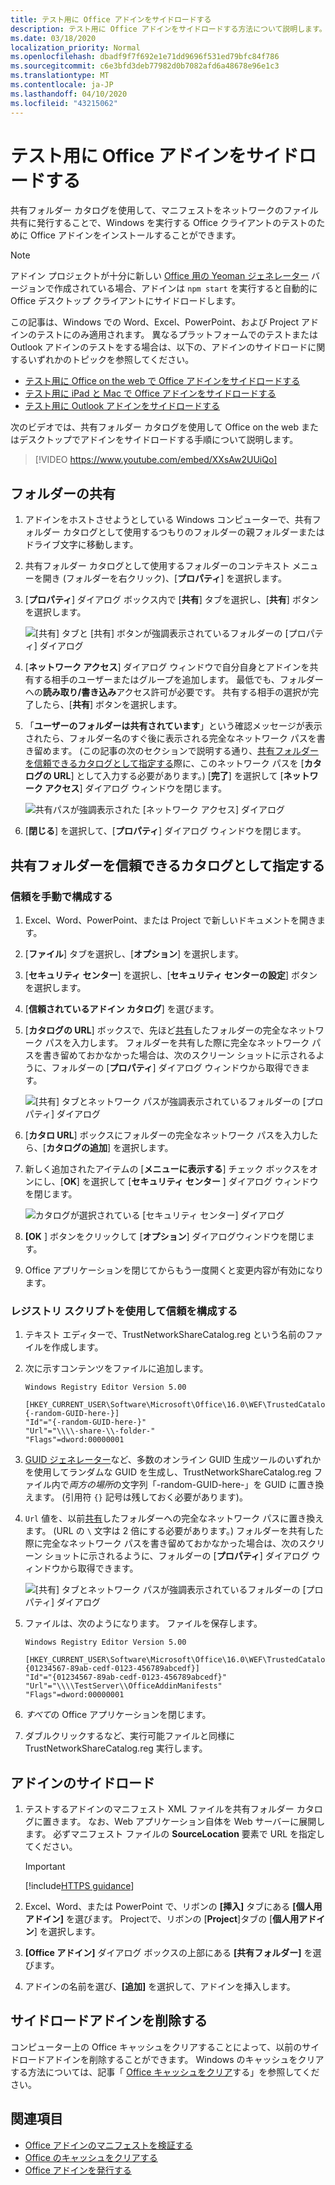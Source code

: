 ```yaml
---
title: テスト用に Office アドインをサイドロードする
description: テスト用に Office アドインをサイドロードする方法について説明します。
ms.date: 03/18/2020
localization_priority: Normal
ms.openlocfilehash: dbadf9f7f692e1e71dd9696f531ed79bfc84f786
ms.sourcegitcommit: c6e3bfd3deb77982d0b7082afd6a48678e96e1c3
ms.translationtype: MT
ms.contentlocale: ja-JP
ms.lasthandoff: 04/10/2020
ms.locfileid: "43215062"
---
```

# <a name="sideload-office-add-ins-for-testing"></a>テスト用に Office アドインをサイドロードする

共有フォルダー カタログを使用して、マニフェストをネットワークのファイル共有に発行することで、Windows を実行する Office クライアントのテストのために Office アドインをインストールすることができます。

> [!NOTE]
> アドイン プロジェクトが十分に新しい [Office 用の Yeoman ジェネレーター](https://github.com/OfficeDev/generator-office) バージョンで作成されている場合、アドインは `npm start` を実行すると自動的に Office デスクトップ クライアントにサイドロードします。

この記事は、Windows での Word、Excel、PowerPoint、および Project アドインのテストにのみ適用されます。 異なるプラットフォームでのテストまたは Outlook アドインのテストをする場合は、以下の、アドインのサイドロードに関するいずれかのトピックを参照してください。

- [テスト用に Office on the web で Office アドインをサイドロードする](sideload-office-add-ins-for-testing.md)
- [テスト用に iPad と Mac で Office アドインをサイドロードする](sideload-an-office-add-in-on-ipad-and-mac.md)
- [テスト用に Outlook アドインをサイドロードする](../outlook/sideload-outlook-add-ins-for-testing.md)

次のビデオでは、共有フォルダー カタログを使用して Office on the web またはデスクトップでアドインをサイドロードする手順について説明します。  

> [!VIDEO https://www.youtube.com/embed/XXsAw2UUiQo]

## <a name="share-a-folder"></a>フォルダーの共有

1. アドインをホストさせようとしている Windows コンピューターで、共有フォルダー カタログとして使用するつもりのフォルダーの親フォルダーまたはドライブ文字に移動します。

2. 共有フォルダー カタログとして使用するフォルダーのコンテキスト メニューを開き (フォルダーを右クリック)、[**プロパティ**] を選択します。

3. [**プロパティ**] ダイアログ ボックス内で [**共有**] タブを選択し、[**共有**] ボタンを選択します。

    ![[共有] タブと [共有] ボタンが強調表示されているフォルダーの [プロパティ] ダイアログ](../images/sideload-windows-properties-dialog.png)

4. [**ネットワーク アクセス**] ダイアログ ウィンドウで自分自身とアドインを共有する相手のユーザーまたはグループを追加します。 最低でも、フォルダーへの**読み取り/書き込み**アクセス許可が必要です。 共有する相手の選択が完了したら、[**共有**] ボタンを選択します。

5. 「**ユーザーのフォルダーは共有されています**」という確認メッセージが表示されたら、フォルダー名のすぐ後に表示される完全なネットワーク パスを書き留めます。 (この記事の次のセクションで説明する通り、[共有フォルダーを信頼できるカタログとして指定する](#specify-the-shared-folder-as-a-trusted-catalog)際に、このネットワーク パスを [**カタログの URL**] として入力する必要があります。) [**完了**] を選択して [**ネットワーク アクセス**] ダイアログ ウィンドウを閉じます。

   ![共有パスが強調表示された [ネットワーク アクセス] ダイアログ](../images/sideload-windows-network-access-dialog.png)

6. [**閉じる**] を選択して、[**プロパティ**] ダイアログ ウィンドウを閉じます。

## <a name="specify-the-shared-folder-as-a-trusted-catalog"></a>共有フォルダーを信頼できるカタログとして指定する

### <a name="configure-the-trust-manually"></a>信頼を手動で構成する

1. Excel、Word、PowerPoint、または Project で新しいドキュメントを開きます。

2. [**ファイル**] タブを選択し、[**オプション**] を選択します。

3. [**セキュリティ センター**] を選択し、[**セキュリティ センターの設定**] ボタンを選択します。

4. [**信頼されているアドイン カタログ**] を選びます。

5. [**カタログの URL**] ボックスで、先ほど[共有](#share-a-folder)したフォルダーの完全なネットワーク パスを入力します。 フォルダーを共有した際に完全なネットワーク パスを書き留めておかなかった場合は、次のスクリーン ショットに示されるように、フォルダーの [**プロパティ**] ダイアログ ウィンドウから取得できます。

    ![[共有] タブとネットワーク パスが強調表示されているフォルダーの [プロパティ] ダイアログ](../images/sideload-windows-properties-dialog-2.png)

6. [**カタロ URL**] ボックスにフォルダーの完全なネットワーク パスを入力したら、[**カタログの追加**] を選択します。

7. 新しく追加されたアイテムの [**メニューに表示する**] チェック ボックスをオンにし、[**OK**] を選択して [**セキュリティ センター** ] ダイアログ ウィンドウを閉じます。 

    ![カタログが選択されている [セキュリティ センター] ダイアログ](../images/sideload-windows-trust-center-dialog.png)

8. **[OK** ] ボタンをクリックして [**オプション**] ダイアログウィンドウを閉じます。

9. Office アプリケーションを閉じてからもう一度開くと変更内容が有効になります。

### <a name="configure-the-trust-with-a-registry-script"></a>レジストリ スクリプトを使用して信頼を構成する

1. テキスト エディターで、TrustNetworkShareCatalog.reg という名前のファイルを作成します。

2. 次に示すコンテンツをファイルに追加します。

    ```text
    Windows Registry Editor Version 5.00

    [HKEY_CURRENT_USER\Software\Microsoft\Office\16.0\WEF\TrustedCatalogs\{-random-GUID-here-}]
    "Id"="{-random-GUID-here-}"
    "Url"="\\\\-share-\\-folder-"
    "Flags"=dword:00000001
    ```
3. [GUID ジェネレーター](https://guidgenerator.com/)など、多数のオンライン GUID 生成ツールのいずれかを使用してランダムな GUID を生成し、TrustNetworkShareCatalog.reg ファイル内で*両方の場所*の文字列「-random-GUID-here-」を GUID に置き換えます。 (引用符 `{}` 記号は残しておく必要があります)。

4. `Url` 値を、以前[共有](#share-a-folder)したフォルダーへの完全なネットワーク パスに置き換えます。 (URL の `\` 文字は 2 倍にする必要があります。) フォルダーを共有した際に完全なネットワーク パスを書き留めておかなかった場合は、次のスクリーン ショットに示されるように、フォルダーの [**プロパティ**] ダイアログ ウィンドウから取得できます。

    ![[共有] タブとネットワーク パスが強調表示されているフォルダーの [プロパティ] ダイアログ](../images/sideload-windows-properties-dialog-2.png)

5. ファイルは、次のようになります。 ファイルを保存します。

    ```text
    Windows Registry Editor Version 5.00

    [HKEY_CURRENT_USER\Software\Microsoft\Office\16.0\WEF\TrustedCatalogs\{01234567-89ab-cedf-0123-456789abcedf}]
    "Id"="{01234567-89ab-cedf-0123-456789abcedf}"
    "Url"="\\\\TestServer\\OfficeAddinManifests"
    "Flags"=dword:00000001
    ```

6. *すべて*の Office アプリケーションを閉じます。

7. ダブルクリックするなど、実行可能ファイルと同様に TrustNetworkShareCatalog.reg 実行します。

## <a name="sideload-your-add-in"></a>アドインのサイドロード

1. テストするアドインのマニフェスト XML ファイルを共有フォルダー カタログに置きます。 なお、Web アプリケーション自体を Web サーバーに展開します。 必ずマニフェスト ファイルの **SourceLocation** 要素で URL を指定してください。

    > [!IMPORTANT]
    > [!include[HTTPS guidance](../includes/https-guidance.md)]

2. Excel、Word、または PowerPoint で、リボンの **[挿入]** タブにある **[個人用アドイン]** を選びます。 Projectで、リボンの [**Project**]タブの [**個人用アドイン**] を選択します。

3. **[Office アドイン]** ダイアログ ボックスの上部にある **[共有フォルダー]** を選びます。

4. アドインの名前を選び、**[追加]** を選択して、アドインを挿入します。

## <a name="remove-a-sideloaded-add-in"></a>サイドロードアドインを削除する

コンピューター上の Office キャッシュをクリアすることによって、以前のサイドロードアドインを削除することができます。 Windows のキャッシュをクリアする方法については、記事「 [Office キャッシュをクリア](clear-cache.md#clear-the-office-cache-on-windows)する」を参照してください。

## <a name="see-also"></a>関連項目

- [Office アドインのマニフェストを検証する](troubleshoot-manifest.md)
- [Office のキャッシュをクリアする](clear-cache.md)
- [Office アドインを発行する](../publish/publish.md)
